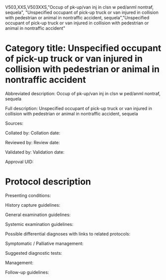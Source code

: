 V503,XXS,V503XXS,"Occup of pk-up/van inj in clsn w ped/anml nontraf, sequela", "Unspecified occupant of pick-up truck or van injured in collision with pedestrian or animal in nontraffic accident, sequela","Unspecified occupant of pick-up truck or van injured in collision with pedestrian or animal in nontraffic accident"
# Category title: Unspecified occupant of pick-up truck or van injured in collision with pedestrian or animal in nontraffic accident

Abbreviated description: Occup of pk-up/van inj in clsn w ped/anml nontraf, sequela

Full description: Unspecified occupant of pick-up truck or van injured in collision with pedestrian or animal in nontraffic accident, sequela

Sources:

Collated by:
Collation date:

Reviewed by:
Review date:

Validated by:
Validation date:

Approval UID:

# Protocol description

Presenting conditions:

History capture guidelines:

General examination guidelines:

Systemic examination guidelines:

Possible differential diagnoses with links to related protocols:

Symptomatic / Palliative management:

Suggested diagnostic tests:

Management:

Follow-up guidelines:
